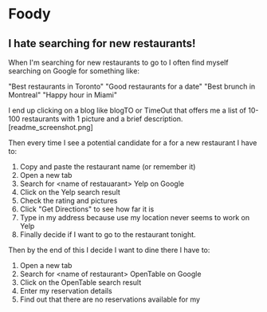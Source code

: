 # Foody

## I hate searching for new restaurants!

When I'm searching for new restaurants to go to I often find myself searching on Google for something like:

"Best restaurants in Toronto"
"Good restaurants for a date"
"Best brunch in Montreal"
"Happy hour in Miami"

I end up clicking on a blog like blogTO or TimeOut that offers me a list of 10-100 restaurants with 1 picture and a brief description.
[readme_screenshot.png]

Then every time I see a potential candidate for a for a new restaurant I have to:

1. Copy and paste the restaurant name (or remember it)
1. Open a new tab
1. Search for \<name of restauarant\> Yelp on Google
1. Click on the Yelp search result
1. Check the rating and pictures
1. Click "Get Directions" to see how far it is
1. Type in my address because use my location never seems to work on Yelp
1. Finally decide if I want to go to the restaurant tonight.

Then by the end of this I decide I want to dine there I have to:

1. Open a new tab
1. Search for \<name of restaurant\> OpenTable on Google
1. Click on the OpenTable search result
1. Enter my reservation details
1. Find out that there are no reservations available for my
